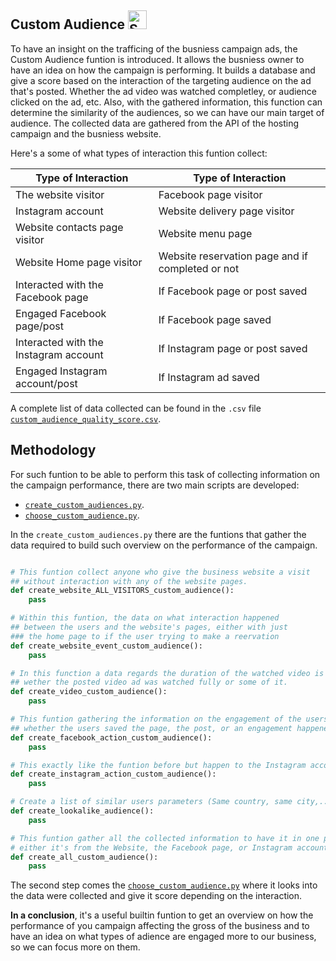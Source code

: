 ## Custom Audience <img width="30" alt="Screenshot_2022-11-28_at_13 49 14-removebg-preview" src="https://user-images.githubusercontent.com/23742278/205693136-568ae602-f6b2-4a5b-b4a5-712cb7311abc.png">


To have an insight on the trafficing of the busniess campaign ads, the Custom Audience funtion is introduced. It allows the busniess owner to have an idea on how the campaign is performing. It builds a database and give a score based on the interaction of the targeting audience on the ad that's posted. Whether the ad video was watched completley, or audience clicked on the ad, etc. Also, with the gathered information, this function can determine the similarity of the audiences, so we can have our main target of audience. The collected data are gathered from the API of the hosting campaign and the busniess website. 

Here's a some of what types of interaction this funtion collect:

| Type of Interaction                   | Type of Interaction                              |
|---------------------------------------|--------------------------------------------------|
| The website visitor                   | Facebook page visitor                            |
| Instagram account                     | Website delivery page visitor                    |
| Website contacts page visitor         | Website menu page                                |
| Website Home page visitor             | Website reservation page and if completed or not |
| Interacted with the Facebook page     | If Facebook page or post saved                   |
| Engaged Facebook page/post            | If Facebook page saved                           |
| Interacted with the Instagram account | If Instagram page or post saved                  |
| Engaged Instagram account/post        | If Instagram ad saved                            |

A complete list of data collected can be found in the `.csv` file [`custom_audience_quality_score.csv`](https://github.com/AiGotsrl/MS-DSMarketing/blob/develop/src/marketing/custom_audience/custom_audience_quality_score.csv).


## Methodology

For such funtion to be able to perform this task of collecting information on the campaign performance, there are two main scripts are developed:

- [`create_custom_audiences.py`](https://github.com/AiGotsrl/MS-DSMarketing/blob/develop/src/marketing/custom_audience/create_custom_audiences.py).
- [`choose_custom_audience.py`](https://github.com/AiGotsrl/MS-DSMarketing/blob/develop/src/marketing/custom_audience/choose_custom_audience.py).


In the `create_custom_audiences.py` there are the funtions that gather the data required to build such overview on the performance of the campaign.

```py

# This funtion collect anyone who give the business website a visit 
## without interaction with any of the website pages.
def create_website_ALL_VISITORS_custom_audience():
    pass

# Within this funtion, the data on what interaction happened 
## between the users and the website's pages, either with just 
### the home page to if the user trying to make a reervation
def create_website_event_custom_audience():
    pass

# In this function a data regards the duration of the watched video is collected,
## wether the posted video ad was watched fully or some of it.
def create_video_custom_audience():
    pass

# This funtion gathering the information on the engagement of the users to the Facebook page,
## whether the users saved the page, the post, or an engagement happened to the post.
def create_facebook_action_custom_audience():
    pass

# This exactly like the funtion before but happen to the Instagram account.
def create_instagram_action_custom_audience():
    pass

# Create a list of similar users parameters (Same country, same city,..etc.)
def create_lookalike_audience():
    pass

# This funtion gather all the collected information to have it in one place, 
# either it's from the Website, the Facebook page, or Instagram account
def create_all_custom_audience():
    pass
```

The second step comes the [`choose_custom_audience.py`](https://github.com/AiGotsrl/MS-DSMarketing/blob/develop/src/marketing/custom_audience/choose_custom_audience.py) where it looks into the data were collected and give it score depending on the interaction.


**In a conclusion**, it's a useful builtin funtion to get an overview on how the performance of you campaign affecting the gross of the business and to have an idea on what types of adience are engaged more to our business, so we can focus more on them.

